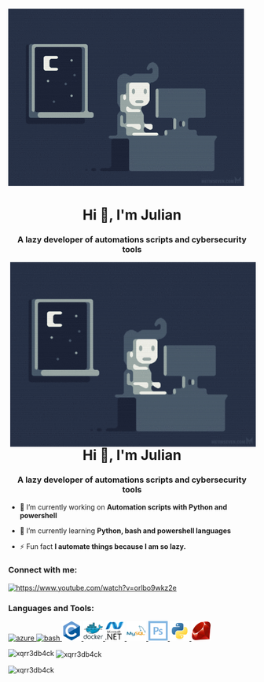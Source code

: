 ![logo](https://github.com/xqrr3db4ck/xqrr3db4ck/blob/main/coding.gif)
<h1 align="center">Hi 👋, I'm Julian</h1>
<h3 align="center">A lazy developer of automations scripts and cybersecurity tools</h3>
<img align="right" alt="Coding" width="500" src="https://github.com/xqrr3db4ck/xqrr3db4ck/blob/main/coding.gif">

<h1 align="center">Hi 👋, I'm Julian</h1>
<h3 align="center">A lazy developer of automations scripts and cybersecurity tools</h3>

- 🔭 I’m currently working on **Automation scripts with Python and powershell**

- 🌱 I’m currently learning **Python, bash and powershell languages**

- ⚡ Fun fact **I automate things because I am so lazy.**

<h3 align="left">Connect with me:</h3>
<p align="left">
<a href="https://www.youtube.com/c/https://www.youtube.com/watch?v=orlbo9wkz2e" target="blank"><img align="center" src="https://raw.githubusercontent.com/rahuldkjain/github-profile-readme-generator/master/src/images/icons/Social/youtube.svg" alt="https://www.youtube.com/watch?v=orlbo9wkz2e" height="30" width="40" /></a>
</p>

<h3 align="left">Languages and Tools:</h3>
<p align="left"> <a href="https://azure.microsoft.com/en-in/" target="_blank" rel="noreferrer"> <img src="https://www.vectorlogo.zone/logos/microsoft_azure/microsoft_azure-icon.svg" alt="azure" width="40" height="40"/> </a> <a href="https://www.gnu.org/software/bash/" target="_blank" rel="noreferrer"> <img src="https://www.vectorlogo.zone/logos/gnu_bash/gnu_bash-icon.svg" alt="bash" width="40" height="40"/> </a> <a href="https://www.cprogramming.com/" target="_blank" rel="noreferrer"> <img src="https://raw.githubusercontent.com/devicons/devicon/master/icons/c/c-original.svg" alt="c" width="40" height="40"/> </a> <a href="https://www.docker.com/" target="_blank" rel="noreferrer"> <img src="https://raw.githubusercontent.com/devicons/devicon/master/icons/docker/docker-original-wordmark.svg" alt="docker" width="40" height="40"/> </a> <a href="https://dotnet.microsoft.com/" target="_blank" rel="noreferrer"> <img src="https://raw.githubusercontent.com/devicons/devicon/master/icons/dot-net/dot-net-original-wordmark.svg" alt="dotnet" width="40" height="40"/> </a> <a href="https://www.mysql.com/" target="_blank" rel="noreferrer"> <img src="https://raw.githubusercontent.com/devicons/devicon/master/icons/mysql/mysql-original-wordmark.svg" alt="mysql" width="40" height="40"/> </a> <a href="https://www.photoshop.com/en" target="_blank" rel="noreferrer"> <img src="https://raw.githubusercontent.com/devicons/devicon/master/icons/photoshop/photoshop-line.svg" alt="photoshop" width="40" height="40"/> </a> <a href="https://www.python.org" target="_blank" rel="noreferrer"> <img src="https://raw.githubusercontent.com/devicons/devicon/master/icons/python/python-original.svg" alt="python" width="40" height="40"/> </a> <a href="https://www.ruby-lang.org/en/" target="_blank" rel="noreferrer"> <img src="https://raw.githubusercontent.com/devicons/devicon/master/icons/ruby/ruby-original.svg" alt="ruby" width="40" height="40"/> </a> </p>

<p><img align="left" src="https://github-readme-stats.vercel.app/api/top-langs?username=xqrr3db4ck&show_icons=true&locale=en&layout=compact" alt="xqrr3db4ck" /></p>

<p>&nbsp;<img align="center" src="https://github-readme-stats.vercel.app/api?username=xqrr3db4ck&show_icons=true&locale=en" alt="xqrr3db4ck" /></p>

<p><img align="center" src="https://github-readme-streak-stats.herokuapp.com/?user=xqrr3db4ck&" alt="xqrr3db4ck" /></p>
